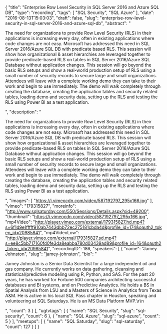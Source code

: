 {
  "title": "Enterprise Row Level Security in SQL Server 2016 and Azure SQL DB",
  "type": "recording",
  "tags": [
    "SQL Security",
    "SQL Azure"
  ],
  "date": "2016-08-13T15:03:03",
  "draft": false,
  "slug": "enterprise-row-level-security-in-sql-server-2016-and-azure-sql-db",
  "abstract": "<p>The need for organizations to provide Row Level Security (RLS) in their applications is increasing every day, often in existing applications where code changes are not easy. Microsoft has addressed this need in SQL Server 2016/Azure SQL DB with predicate based RLS. This session will show how organizational & asset hierarchies are leveraged together to provide predicate-based RLS on tables in SQL Server 2016/Azure SQL Database without application changes. This session will go beyond the basic RLS setups and show a real-world production setup of RLS using a small number of security records to secure large and small organizations. Attendees will leave with a complete working demo they can take to their work and begin to use immediately. The demo will walk completely through creating the database, creating the application tables and security related tables, loading demo and security data, setting up the RLS and testing the RLS using Power BI as a test application.</p>",
  "description": "<p>The need for organizations to provide Row Level Security (RLS) in their applications is increasing every day, often in existing applications where code changes are not easy. Microsoft has addressed this need in SQL Server 2016/Azure SQL DB with predicate based RLS. This session will show how organizational & asset hierarchies are leveraged together to provide predicate-based RLS on tables in SQL Server 2016/Azure SQL Database without application changes. This session will go beyond the basic RLS setups and show a real-world production setup of RLS using a small number of security records to secure large and small organizations. Attendees will leave with a complete working demo they can take to their work and begin to use immediately. The demo will walk completely through creating the database, creating the application tables and security related tables, loading demo and security data, setting up the RLS and testing the RLS using Power BI as a test application.</p>",
  "images": [
    "https://i.vimeocdn.com/video/587192797_295x166.jpg"
  ],
  "vimeo": "179315827",
  "moreinfo": "http://www.sqlsaturday.com/550/Sessions/Details.aspx?sid=49200",
  "thumbnail": "https://i.vimeocdn.com/video/587192797_295x166.jpg",
  "mp4Video": "http://player.vimeo.com/external/179315827.hd.mp4?s=6f1d9e1fffff910ab7443dbb72ec275181cbda4d&profile_id=174&oauth2_token_id=20985841",
  "mp4VideoLow": "http://player.vimeo.com/external/179315827.sd.mp4?s=ee8c5bb717160fd0fe3da8eabba780d03439ad89&profile_id=164&oauth2_token_id=20985841",
  "recordingID": 186,
  "speakers": [
    {
      "name": "Jamey Johnston",
      "slug": "jamey-johnston",
      "bio": "<p>Jamey Johnston is a Senior Data Scientist for a large independent oil and gas company. He currently works on data gathering, cleansing and statistical/predictive modeling using R, Python, and SAS. For the past 20 years, he has worked for Fortune 500 companies architecting successful databases and BI systems, and on Predictive Analytics. He holds a BS in Spatial Analysis from LSU and a Masters of Science in Analytics from Texas A&M. He is active in his local SQL Pass chapter in Houston, speaking and volunteering at SQL Saturdays. He is an MS Data Platform MVP.\r\n</p>",
      "count": 3
    }
  ],
  "ugtvtags": [
    {
      "name": "SQL Security",
      "slug": "sql-security",
      "count": 6
    },
    {
      "name": "SQL Azure",
      "slug": "sql-azure",
      "count": 5
    }
  ],
  "meetups": [
    {
      "name": "SQL Saturday",
      "slug": "sql-saturday",
      "count": 127
    }
  ]
}